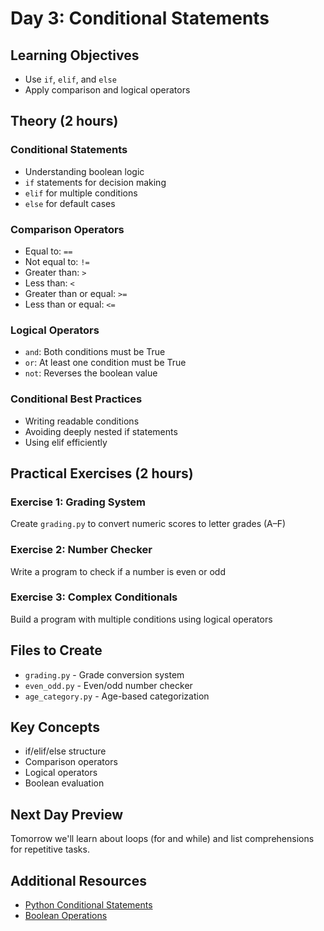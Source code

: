 # Day 3: Conditional Statements

## Learning Objectives
- Use `if`, `elif`, and `else`
- Apply comparison and logical operators

## Theory (2 hours)

### Conditional Statements
- Understanding boolean logic
- `if` statements for decision making
- `elif` for multiple conditions
- `else` for default cases

### Comparison Operators
- Equal to: `==`
- Not equal to: `!=`
- Greater than: `>`
- Less than: `<`
- Greater than or equal: `>=`
- Less than or equal: `<=`

### Logical Operators
- `and`: Both conditions must be True
- `or`: At least one condition must be True
- `not`: Reverses the boolean value

### Conditional Best Practices
- Writing readable conditions
- Avoiding deeply nested if statements
- Using elif efficiently

## Practical Exercises (2 hours)

### Exercise 1: Grading System
Create `grading.py` to convert numeric scores to letter grades (A–F)

### Exercise 2: Number Checker
Write a program to check if a number is even or odd

### Exercise 3: Complex Conditionals
Build a program with multiple conditions using logical operators

## Files to Create
- `grading.py` - Grade conversion system
- `even_odd.py` - Even/odd number checker
- `age_category.py` - Age-based categorization

## Key Concepts
- if/elif/else structure
- Comparison operators
- Logical operators
- Boolean evaluation

## Next Day Preview
Tomorrow we'll learn about loops (for and while) and list comprehensions for repetitive tasks.

## Additional Resources
- [Python Conditional Statements](https://docs.python.org/3/tutorial/controlflow.html#if-statements)
- [Boolean Operations](https://docs.python.org/3/library/stdtypes.html#boolean-operations-and-or-not)
